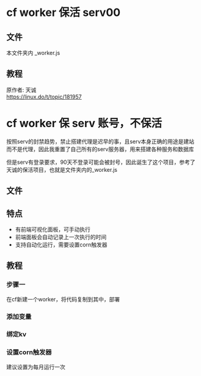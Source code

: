 # cf worker 保活 serv00
  
## 文件
本文件夹内 _worker.js

## 教程
原作者: 天诚  
https://linux.do/t/topic/181957  

# cf worker 保 serv 账号，不保活
按照serv的封禁趋势，禁止搭建代理是迟早的事，且serv本身正确的用途是建站而不是代理，因此我重置了自己所有的serv服务器，用来搭建各种服务和数据库

但是serv有登录要求，90天不登录可能会被封号，因此诞生了这个项目，参考了天诚的保活项目，也就是文件夹内的_worker.js

## 文件

## 特点
- 有前端可视化面板，可手动执行
- 前端面板会自动记录上一次执行的时间
- 支持自动化运行，需要设置corn触发器

## 教程
### 步骤一
在cf新建一个worker，将代码复制到其中，部署

### 添加变量


### 绑定kv


### 设置corn触发器
建议设置为每月运行一次
